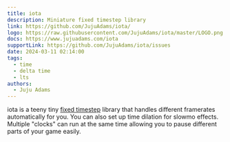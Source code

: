 ```yaml
---
title: iota
description: Miniature fixed timestep library
link: https://github.com/JujuAdams/iota/
logo: https://raw.githubusercontent.com/JujuAdams/iota/master/LOGO.png
docs: https://www.jujuadams.com/iota
supportLink: https://github.com/JujuAdams/iota/issues
date: 2024-03-11 02:14:00
tags:
  - time
  - delta time
  - lts
authors:
  - Juju Adams
---
```


iota is a teeny tiny [fixed timestep](https://gafferongames.com/post/fix_your_timestep/) library that handles different framerates automatically for you. You can also set up time dilation for slowmo effects. Multiple "clocks" can run at the same time allowing you to pause different parts of your game easily.